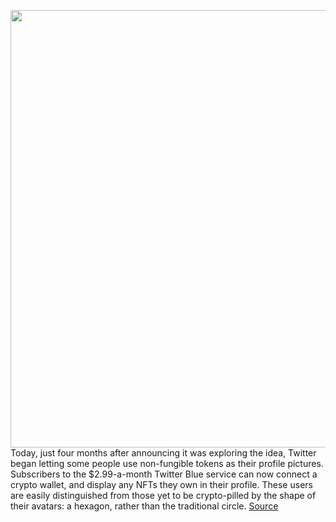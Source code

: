<img src='https://cdn.vox-cdn.com/thumbor/5UoEaW3QYQhz5u1qwyihh2pZlS4=/0x0:800x648/1200x800/filters:focal(336x260:464x388)/cdn.vox-cdn.com/uploads/chorus_image/image/70415826/twitter_nft.0.jpg' width='700px' /><br/>
Today, just four months after announcing it was exploring the idea, Twitter began letting some people use non-fungible tokens as their profile pictures. Subscribers to the $2.99-a-month Twitter Blue service can now connect a crypto wallet, and display any NFTs they own in their profile. These users are easily distinguished from those yet to be crypto-pilled by the shape of their avatars: a hexagon, rather than the traditional circle.
<a href='https://www.theverge.com/2022/1/21/22894142/twitter-nft-profile-picture-hexagon-circle-mainstream'> Source <a/>